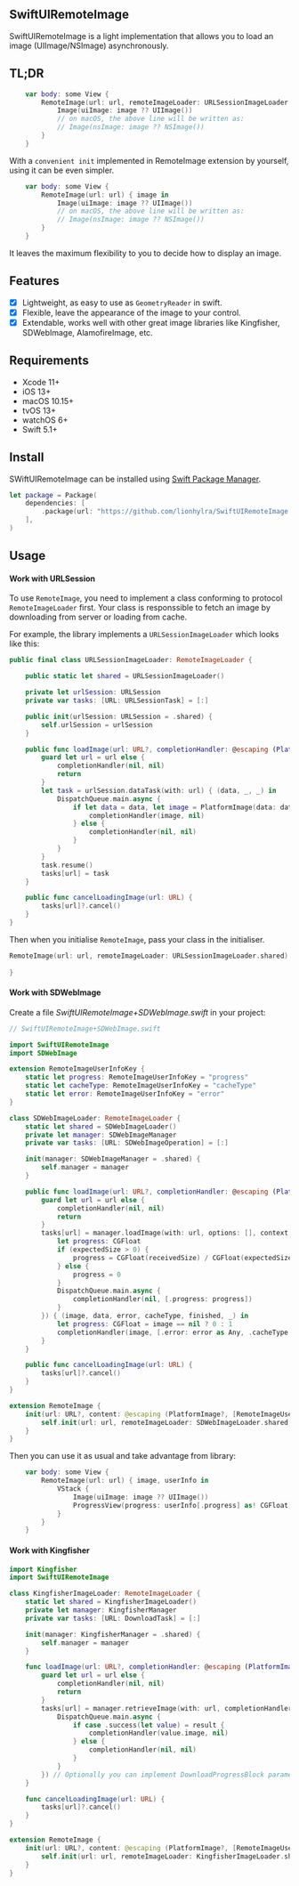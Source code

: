 ## SwiftUIRemoteImage

SwiftUIRemoteImage is a light implementation that allows you to load an image (UIImage/NSImage) asynchronously.

## TL;DR

```swift
    var body: some View {
        RemoteImage(url: url, remoteImageLoader: URLSessionImageLoader.shared) { image in
            Image(uiImage: image ?? UIImage())
            // on macOS, the above line will be written as:
            // Image(nsImage: image ?? NSImage())
        }
    }
```

With a `convenient init` implemented in RemoteImage extension by yourself, using it can be even simpler.

```swift
    var body: some View {
        RemoteImage(url: url) { image in
            Image(uiImage: image ?? UIImage())
            // on macOS, the above line will be written as:
            // Image(nsImage: image ?? NSImage())            
        }
    }
```

It leaves the maximum flexibility to you to decide how to display an image.

## Features

- [x] Lightweight, as easy to use as `GeometryReader` in swift.
- [x] Flexible, leave the appearance of the image to your control.
- [x] Extendable, works well with other great image libraries like Kingfisher, SDWebImage, AlamofireImage, etc.

## Requirements

+ Xcode 11+
+ iOS 13+
+ macOS 10.15+
+ tvOS 13+
+ watchOS 6+
+ Swift 5.1+

## Install

SWiftUIRemoteImage can be installed using [Swift Package Manager](https://swift.org/package-manager/).

```swift
let package = Package(
    dependencies: [
        .package(url: "https://github.com/lionhylra/SwiftUIRemoteImage.git", from: "1.0.0")
    ],
)
```

## Usage

#### Work with URLSession

To use `RemoteImage`, you need to implement a class conforming to protocol `RemoteImageLoader` first. Your class is responssible to fetch an image by downloading from server or loading from cache.

For example, the library implements a `URLSessionImageLoader` which looks like this:

```swift
public final class URLSessionImageLoader: RemoteImageLoader {

    public static let shared = URLSessionImageLoader()

    private let urlSession: URLSession
    private var tasks: [URL: URLSessionTask] = [:]

    public init(urlSession: URLSession = .shared) {
        self.urlSession = urlSession
    }

    public func loadImage(url: URL?, completionHandler: @escaping (PlatformImage?, [RemoteImageUserInfoKey : Any]?) -> Void) {
        guard let url = url else {
            completionHandler(nil, nil)
            return
        }
        let task = urlSession.dataTask(with: url) { (data, _, _) in
            DispatchQueue.main.async {
                if let data = data, let image = PlatformImage(data: data) {
                    completionHandler(image, nil)
                } else {
                    completionHandler(nil, nil)
                }
            }
        }
        task.resume()
        tasks[url] = task
    }

    public func cancelLoadingImage(url: URL) {
        tasks[url]?.cancel()
    }
}
```

Then when you initialise `RemoteImage`, pass your class in the initialiser.

```swift
RemoteImage(url: url, remoteImageLoader: URLSessionImageLoader.shared) { image in
    
}
```

#### Work with SDWebImage

Create a file *SwiftUIRemoteImage+SDWebImage.swift* in your project:

```swift
// SwiftUIRemoteImage+SDWebImage.swift

import SwiftUIRemoteImage
import SDWebImage

extension RemoteImageUserInfoKey {
    static let progress: RemoteImageUserInfoKey = "progress"
    static let cacheType: RemoteImageUserInfoKey = "cacheType"
    static let error: RemoteImageUserInfoKey = "error"
}

class SDWebImageLoader: RemoteImageLoader {
    static let shared = SDWebImageLoader()
    private let manager: SDWebImageManager
    private var tasks: [URL: SDWebImageOperation] = [:]

    init(manager: SDWebImageManager = .shared) {
        self.manager = manager
    }

    public func loadImage(url: URL?, completionHandler: @escaping (PlatformImage?, [RemoteImageUserInfoKey : Any]?) -> Void) {
        guard let url = url else {
            completionHandler(nil, nil)
            return
        }
        tasks[url] = manager.loadImage(with: url, options: [], context: nil, progress: { (receivedSize, expectedSize, _) in
            let progress: CGFloat
            if (expectedSize > 0) {
                progress = CGFloat(receivedSize) / CGFloat(expectedSize)
            } else {
                progress = 0
            }
            DispatchQueue.main.async {
                completionHandler(nil, [.progress: progress])
            }
        }) { (image, data, error, cacheType, finished, _) in
            let progress: CGFloat = image == nil ? 0 : 1
            completionHandler(image, [.error: error as Any, .cacheType: cacheType, .progress: progress])
        }
    }

    public func cancelLoadingImage(url: URL) {
        tasks[url]?.cancel()
    }
}

extension RemoteImage {
    init(url: URL?, content: @escaping (PlatformImage?, [RemoteImageUserInfoKey: Any]?) -> Content) {
        self.init(url: url, remoteImageLoader: SDWebImageLoader.shared, content: content)
    }
}
```

Then you can use it as usual and take advantage from library:

```swift
    var body: some View {
        RemoteImage(url: url) { image, userInfo in
            VStack {
                Image(uiImage: image ?? UIImage())
                ProgressView(progress: userInfo[.progress] as! CGFloat)
            }
        }
    }
```

#### Work with Kingfisher

```swift
import Kingfisher
import SwiftUIRemoteImage

class KingfisherImageLoader: RemoteImageLoader {
    static let shared = KingfisherImageLoader()
    private let manager: KingfisherManager
    private var tasks: [URL: DownloadTask] = [:]

    init(manager: KingfisherManager = .shared) {
        self.manager = manager
    }

    func loadImage(url: URL?, completionHandler: @escaping (PlatformImage?, [RemoteImageUserInfoKey : Any]?) -> Void) {
        guard let url = url else {
            completionHandler(nil, nil)
            return
        }
        tasks[url] = manager.retrieveImage(with: url, completionHandler: { (result) in
            DispatchQueue.main.async {
                if case .success(let value) = result {
                    completionHandler(value.image, nil)
                } else {
                    completionHandler(nil, nil)
                }
            }
        }) // Optionally you can implement DownloadProgressBlock parameter and other parameter to pass back more data in userInfo
    }

    func cancelLoadingImage(url: URL) {
        tasks[url]?.cancel()
    }
}

extension RemoteImage {
    init(url: URL?, content: @escaping (PlatformImage?, [RemoteImageUserInfoKey: Any]?) -> Content) {
        self.init(url: url, remoteImageLoader: KingfisherImageLoader.shared, content: content)
    }
}
```
